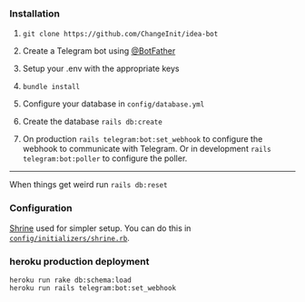 ### Installation

1. `git clone https://github.com/ChangeInit/idea-bot`

2. Create a Telegram bot using [@BotFather](https://t.me/botfather)

3. Setup your .env with the appropriate keys

4. `bundle install`

5. Configure your database in `config/database.yml`

6. Create the database `rails db:create`

7. On production `rails telegram:bot:set_webhook` to configure the webhook to
   communicate with Telegram. Or in development `rails telegram:bot:poller` to
configure the poller.

---

When things get weird run `rails db:reset`


### Configuration

[Shrine](https://shrinerb.com) used for simpler setup. You can do
this in [`config/initializers/shrine.rb`](config/initializers/shrine.rb).

### heroku production deployment

```
heroku run rake db:schema:load
heroku run rails telegram:bot:set_webhook
```
